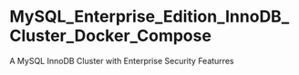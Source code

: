 # MySQL_Enterprise_Edition_InnoDB_Cluster_Docker_Compose
 A MySQL InnoDB Cluster with Enterprise Security Featurres
